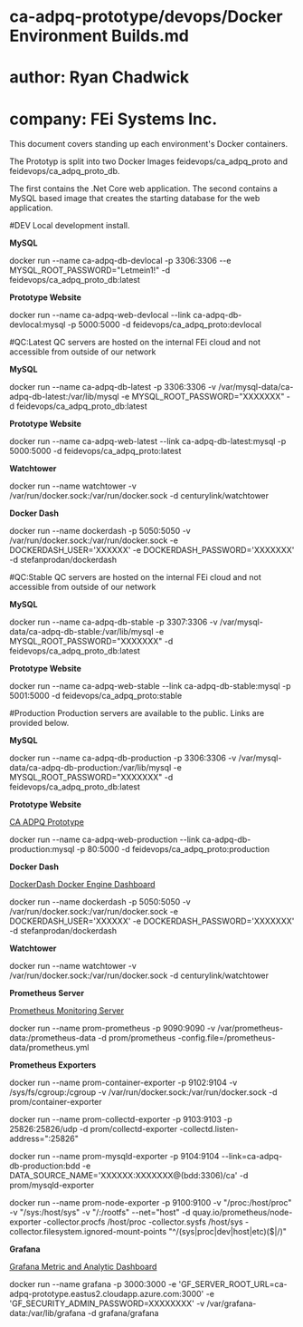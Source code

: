# ca-adpq-prototype/devops/Docker Environment Builds.md
# author:  Ryan Chadwick
# company: FEi Systems Inc.

This document covers standing up each environment's Docker containers.

The Prototyp is split into two Docker Images feidevops/ca_adpq_proto and feidevops/ca_adpq_proto_db.

The first contains the .Net Core web application.  The second contains a MySQL based image that creates the starting database for the web application.

#DEV
Local development install.

**MySQL**

docker run --name ca-adpq-db-devlocal -p 3306:3306 --e MYSQL_ROOT_PASSWORD="Letmein1!" -d feidevops/ca_adpq_proto_db:latest

**Prototype Website**

docker run --name ca-adpq-web-devlocal --link ca-adpq-db-devlocal:mysql -p 5000:5000 -d feidevops/ca_adpq_proto:devlocal

#QC:Latest
QC servers are hosted on the internal FEi cloud and not accessible from outside of our network

**MySQL**

docker run --name ca-adpq-db-latest -p 3306:3306 -v /var/mysql-data/ca-adpq-db-latest:/var/lib/mysql -e MYSQL_ROOT_PASSWORD="XXXXXXX" -d feidevops/ca_adpq_proto_db:latest

**Prototype Website**

docker run --name ca-adpq-web-latest --link ca-adpq-db-latest:mysql -p 5000:5000 -d feidevops/ca_adpq_proto:latest

**Watchtower**

docker run --name watchtower -v /var/run/docker.sock:/var/run/docker.sock -d centurylink/watchtower

**Docker Dash**

docker run --name dockerdash -p 5050:5050 -v /var/run/docker.sock:/var/run/docker.sock -e DOCKERDASH_USER='XXXXXX' -e DOCKERDASH_PASSWORD='XXXXXXX' -d stefanprodan/dockerdash

#QC:Stable
QC servers are hosted on the internal FEi cloud and not accessible from outside of our network

**MySQL**

docker run --name ca-adpq-db-stable -p 3307:3306 -v /var/mysql-data/ca-adpq-db-stable:/var/lib/mysql -e MYSQL_ROOT_PASSWORD="XXXXXXX" -d feidevops/ca_adpq_proto_db:latest

**Prototype Website**

docker run --name ca-adpq-web-stable --link ca-adpq-db-stable:mysql -p 5001:5000 -d feidevops/ca_adpq_proto:stable

#Production
Production servers are available to the public.  Links are provided below.

**MySQL**

docker run --name ca-adpq-db-production -p 3306:3306 -v /var/mysql-data/ca-adpq-db-production:/var/lib/mysql -e MYSQL_ROOT_PASSWORD="XXXXXXX" -d feidevops/ca_adpq_proto_db:latest

**Prototype Website**

[CA ADPQ Prototype](http://ca-adpq-prototype.eastus2.cloudapp.azure.com)

docker run --name ca-adpq-web-production --link ca-adpq-db-production:mysql -p 80:5000 -d feidevops/ca_adpq_proto:production

**Docker Dash**

[DockerDash Docker Engine Dashboard](http://ca-adpq-prototype.eastus2.cloudapp.azure.com:5050)

docker run --name dockerdash -p 5050:5050 -v /var/run/docker.sock:/var/run/docker.sock -e DOCKERDASH_USER='XXXXXX' -e DOCKERDASH_PASSWORD='XXXXXXX' -d stefanprodan/dockerdash

**Watchtower**

docker run --name watchtower -v /var/run/docker.sock:/var/run/docker.sock -d centurylink/watchtower

**Prometheus Server**

[Prometheus Monitoring Server](http://ca-adpq-prototype.eastus2.cloudapp.azure.com:9090/status)

docker run --name prom-prometheus -p 9090:9090 -v /var/prometheus-data:/prometheus-data -d prom/prometheus -config.file=/prometheus-data/prometheus.yml

**Prometheus Exporters**

docker run --name prom-container-exporter -p 9102:9104 -v /sys/fs/cgroup:/cgroup -v /var/run/docker.sock:/var/run/docker.sock -d prom/container-exporter

docker run --name prom-collectd-exporter -p 9103:9103 -p 25826:25826/udp -d prom/collectd-exporter -collectd.listen-address=":25826"

docker run --name prom-mysqld-exporter -p 9104:9104 --link=ca-adpq-db-production:bdd -e DATA_SOURCE_NAME='XXXXXX:XXXXXXX@(bdd:3306)/ca' -d prom/mysqld-exporter

docker run --name prom-node-exporter -p 9100:9100 -v "/proc:/host/proc" -v "/sys:/host/sys" -v "/:/rootfs" --net="host" -d quay.io/prometheus/node-exporter -collector.procfs /host/proc -collector.sysfs /host/sys -collector.filesystem.ignored-mount-points "^/(sys|proc|dev|host|etc)($|/)"

**Grafana**

[Grafana Metric and Analytic Dashboard](http://ca-adpq-prototype.eastus2.cloudapp.azure.com:3000)

docker run --name grafana -p 3000:3000 -e 'GF_SERVER_ROOT_URL=ca-adpq-prototype.eastus2.cloudapp.azure.com:3000' -e 'GF_SECURITY_ADMIN_PASSWORD=XXXXXXXX' -v /var/grafana-data:/var/lib/grafana -d grafana/grafana



